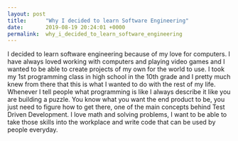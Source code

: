 ```yaml
---
layout: post
title:      "Why I decided to learn Software Engineering"
date:       2019-08-19 20:24:01 +0000
permalink:  why_i_decided_to_learn_software_engineering
---
```



I decided to learn software engineering because of my love for computers. I have always loved working with computers and playing video games and I wanted to be able to create projects of my own for the world to use. I took my 1st programming class in high school in the 10th grade and I pretty much knew from there that this is what I wanted to do with the rest of my life. Whenever I tell people what programming is like I always describe it like you are building a puzzle. You know what you want the end product to be, you just need to figure how to get there, one of the main concepts behind Test Driven Development. I love math and solving problems, I want to be able to take those skills into the workplace and write code that can be used by people everyday.
